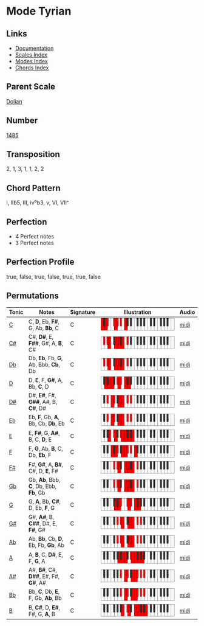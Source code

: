 # Mode Tyrian

## Links

- [Documentation](README.md)
- [Scales Index](Scales.md)
- [Modes Index](Modes.md)
- [Chords Index](Chords.md)

## Parent Scale

[Dolian](ScaleDolian.md)

## Number

[1485](https://ianring.com/musictheory/scales/1485)

## Transposition

2, 1, 3, 1, 1, 2, 2

## Chord Pattern

i, IIb5, III, iv⁰b3, v, VI, VII⁺

## Perfection

- 4 Perfect notes
- 3 Perfect notes

## Perfection Profile

true, false, true, false, true, true, false

## Permutations

| Tonic | Notes | Signature | Illustration | Audio |
|-------|-------|-----------|--------------|-------|
| [C](ModeCNaturalTyrian.md) | C, **D**, Eb, **F#**, G, Ab, **Bb**, C | C | ![CNaturalTyrian](ModeCNaturalTyrian.png) | [midi](https://github.com/edipermadi/music/blob/main/docs/ModeCNaturalTyrian.mid?raw=true) |
| [C#](ModeCSharpTyrian.md) | C#, **D#**, E, **F##**, G#, A, **B**, C# | C | ![CSharpTyrian](ModeCSharpTyrian.png) | [midi](https://github.com/edipermadi/music/blob/main/docs/ModeCSharpTyrian.mid?raw=true) |
| [Db](ModeDFlatTyrian.md) | Db, **Eb**, Fb, **G**, Ab, Bbb, **Cb**, Db | C | ![DFlatTyrian](ModeDFlatTyrian.png) | [midi](https://github.com/edipermadi/music/blob/main/docs/ModeDFlatTyrian.mid?raw=true) |
| [D](ModeDNaturalTyrian.md) | D, **E**, F, **G#**, A, Bb, **C**, D | C | ![DNaturalTyrian](ModeDNaturalTyrian.png) | [midi](https://github.com/edipermadi/music/blob/main/docs/ModeDNaturalTyrian.mid?raw=true) |
| [D#](ModeDSharpTyrian.md) | D#, **E#**, F#, **G##**, A#, B, **C#**, D# | C | ![DSharpTyrian](ModeDSharpTyrian.png) | [midi](https://github.com/edipermadi/music/blob/main/docs/ModeDSharpTyrian.mid?raw=true) |
| [Eb](ModeEFlatTyrian.md) | Eb, **F**, Gb, **A**, Bb, Cb, **Db**, Eb | C | ![EFlatTyrian](ModeEFlatTyrian.png) | [midi](https://github.com/edipermadi/music/blob/main/docs/ModeEFlatTyrian.mid?raw=true) |
| [E](ModeENaturalTyrian.md) | E, **F#**, G, **A#**, B, C, **D**, E | C | ![ENaturalTyrian](ModeENaturalTyrian.png) | [midi](https://github.com/edipermadi/music/blob/main/docs/ModeENaturalTyrian.mid?raw=true) |
| [F](ModeFNaturalTyrian.md) | F, **G**, Ab, **B**, C, Db, **Eb**, F | C | ![FNaturalTyrian](ModeFNaturalTyrian.png) | [midi](https://github.com/edipermadi/music/blob/main/docs/ModeFNaturalTyrian.mid?raw=true) |
| [F#](ModeFSharpTyrian.md) | F#, **G#**, A, **B#**, C#, D, **E**, F# | C | ![FSharpTyrian](ModeFSharpTyrian.png) | [midi](https://github.com/edipermadi/music/blob/main/docs/ModeFSharpTyrian.mid?raw=true) |
| [Gb](ModeGFlatTyrian.md) | Gb, **Ab**, Bbb, **C**, Db, Ebb, **Fb**, Gb | C | ![GFlatTyrian](ModeGFlatTyrian.png) | [midi](https://github.com/edipermadi/music/blob/main/docs/ModeGFlatTyrian.mid?raw=true) |
| [G](ModeGNaturalTyrian.md) | G, **A**, Bb, **C#**, D, Eb, **F**, G | C | ![GNaturalTyrian](ModeGNaturalTyrian.png) | [midi](https://github.com/edipermadi/music/blob/main/docs/ModeGNaturalTyrian.mid?raw=true) |
| [G#](ModeGSharpTyrian.md) | G#, **A#**, B, **C##**, D#, E, **F#**, G# | C | ![GSharpTyrian](ModeGSharpTyrian.png) | [midi](https://github.com/edipermadi/music/blob/main/docs/ModeGSharpTyrian.mid?raw=true) |
| [Ab](ModeAFlatTyrian.md) | Ab, **Bb**, Cb, **D**, Eb, Fb, **Gb**, Ab | C | ![AFlatTyrian](ModeAFlatTyrian.png) | [midi](https://github.com/edipermadi/music/blob/main/docs/ModeAFlatTyrian.mid?raw=true) |
| [A](ModeANaturalTyrian.md) | A, **B**, C, **D#**, E, F, **G**, A | C | ![ANaturalTyrian](ModeANaturalTyrian.png) | [midi](https://github.com/edipermadi/music/blob/main/docs/ModeANaturalTyrian.mid?raw=true) |
| [A#](ModeASharpTyrian.md) | A#, **B#**, C#, **D##**, E#, F#, **G#**, A# | C | ![ASharpTyrian](ModeASharpTyrian.png) | [midi](https://github.com/edipermadi/music/blob/main/docs/ModeASharpTyrian.mid?raw=true) |
| [Bb](ModeBFlatTyrian.md) | Bb, **C**, Db, **E**, F, Gb, **Ab**, Bb | C | ![BFlatTyrian](ModeBFlatTyrian.png) | [midi](https://github.com/edipermadi/music/blob/main/docs/ModeBFlatTyrian.mid?raw=true) |
| [B](ModeBNaturalTyrian.md) | B, **C#**, D, **E#**, F#, G, **A**, B | C | ![BNaturalTyrian](ModeBNaturalTyrian.png) | [midi](https://github.com/edipermadi/music/blob/main/docs/ModeBNaturalTyrian.mid?raw=true) |
